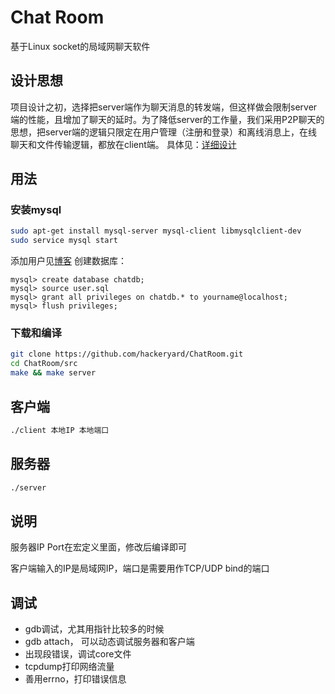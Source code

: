 # Chat Room
基于Linux socket的局域网聊天软件

## 设计思想
项目设计之初，选择把server端作为聊天消息的转发端，但这样做会限制server端的性能，且增加了聊天的延时。为了降低server的工作量，我们采用P2P聊天的思想，把server端的逻辑只限定在用户管理（注册和登录）和离线消息上，在线聊天和文件传输逻辑，都放在client端。
具体见：[详细设计](./DESIGN.md)

## 用法
### 安装mysql
```bash
sudo apt-get install mysql-server mysql-client libmysqlclient-dev
sudo service mysql start
```

添加用户见[博客](https://www.cnblogs.com/xujishou/p/6306765.html)
创建数据库：
```mysql
mysql> create database chatdb; 
mysql> source user.sql
mysql> grant all privileges on chatdb.* to yourname@localhost;
mysql> flush privileges;
```

### 下载和编译
```bash
git clone https://github.com/hackeryard/ChatRoom.git
cd ChatRoom/src
make && make server
```

## 客户端
```bash
./client 本地IP 本地端口
```

## 服务器
```bash
./server
```

## 说明
服务器IP Port在宏定义里面，修改后编译即可

客户端输入的IP是局域网IP，端口是需要用作TCP/UDP bind的端口

## 调试
- gdb调试，尤其用指针比较多的时候
- gdb attach， 可以动态调试服务器和客户端
- 出现段错误，调试core文件
- tcpdump打印网络流量
- 善用errno，打印错误信息
